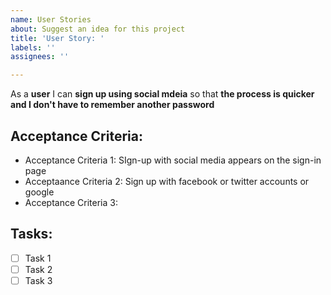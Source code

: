 ```yaml
---
name: User Stories
about: Suggest an idea for this project
title: 'User Story: '
labels: ''
assignees: ''

---
```


As a **user** I can **sign up using social mdeia** so that **the process is quicker and I don't have to remember another password**

## Acceptance Criteria:

* Acceptance Criteria 1: SIgn-up with social media appears on the sign-in page
* Acceptaance Criteria 2: Sign up with facebook or twitter accounts or google 
* Acceptance Criteria 3:

## Tasks:

- [ ] Task 1
- [ ] Task 2
- [ ] Task 3
